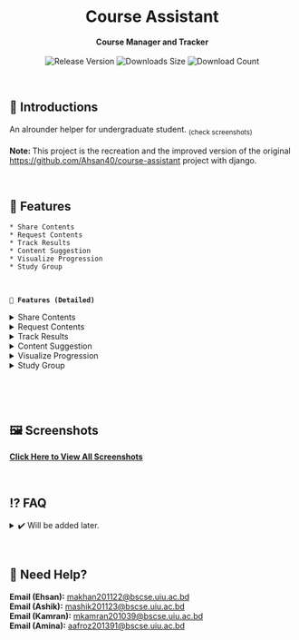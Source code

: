 <h1 align="center">Course Assistant</h1>
<div align="center">
  <strong>Course Manager and Tracker</strong>
</div>
<br>
<div align="center">
  <!-- Release Version -->
    <img src="https://img.shields.io/github/tag/Ahsan40/CourseAssistant?color=blue&label=Release&style=for-the-badge" alt="Release Version" />
  <!-- Last Updated (Does not show Date, Only month and year)-->
    <!-- <img src="https://img.shields.io/github/release-date/Ahsan40/CourseAssistant?color=green&label=Updated&style=for-the-badge" alt="Release Date" /> -->
  <!-- Downloads Size -->
    <img src="https://img.shields.io/github/repo-size/Ahsan40/CourseAssistant?color=orange&label=Size&style=for-the-badge" alt="Downloads Size" />
  <!-- Download counts -->
    <img src="https://img.shields.io/github/downloads/Ahsan40/CourseAssistant/total?color=green&style=for-the-badge" alt="Download Count" />
</div>


&nbsp;
&nbsp;
## 💠 **Introductions**
  An alrounder helper for undergraduate student. <sub>(check screenshots)</sub>
    <br>
    <br>
    <b> Note: </b>This project is the recreation and the improved version of the original https://github.com/Ahsan40/course-assistant project with django.

&nbsp;
&nbsp;
## 📜 **Features**
    * Share Contents
    * Request Contents
    * Track Results
    * Content Suggestion
    * Visualize Progression
    * Study Group

&nbsp;

**`🔹 Features (Detailed)`**

<details>
  <summary> Share Contents</summary>

    * Details will be added later.
</details>


<details>
  <summary> Request Contents</summary>

    * Details will be added later.
</details>

<details>
  <summary> Track Results</summary>

    * Details will be added later.
</details>

<details>
  <summary> Content Suggestion</summary>

    * Details will be added later.
</details>

<details>
  <summary> Visualize Progression</summary>

    * Details will be added later.
</details>

<details>
  <summary> Study Group</summary>

    * Details will be added later.
</details>

&nbsp;
&nbsp;
<!-- 
## ⬇ **Downloads**
</strong>Will be added later</strong>
<br>
<br> -->
<!-- <a href="https://github.com/Ahsan40/CourseAssistant/releases"><img alt="GitHub release (latest by date including pre-releases)" src="https://img.shields.io/github/downloads-pre/Ahsan40/CourseAssistant/latest/total?color=red&label=Download%20latest&style=for-the-badge"></a> -->

&nbsp;
## 🖼️ **Screenshots**
<strong><a href="https://google.com" target="_blank" rel="noopener">Click Here to View All Screenshots</a></strong>

&nbsp;
## ⁉️ **FAQ**
<details>
  <summary> ✔️ Will be added later.</summary>
<br>
  &nbsp; &nbsp; &nbsp;🅰️ Will be added later.

</details>

&nbsp;
## 🔆 **Need Help?**
**Email (Ehsan):** [makhan201122@bscse.uiu.ac.bd](mailto:makhan201122@bscse.uiu.ac.bd)\
**Email (Ashik):** [mashik201123@bscse.uiu.ac.bd](mailto:mashik201123@bscse.uiu.ac.bd)\
**Email (Kamran):** [mkamran201039@bscse.uiu.ac.bd](mailto:mkamran201039@bscse.uiu.ac.bd)\
**Email (Amina):** [aafroz201391@bscse.uiu.ac.bd](mailto:aafroz201391@bscse.uiu.ac.bd)
